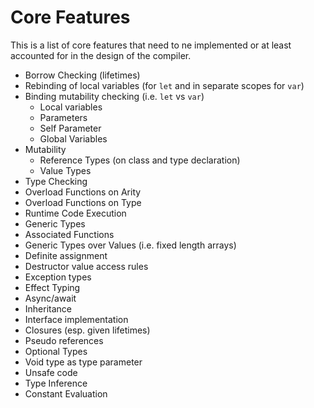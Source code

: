 # Core Features

This is a list of core features that need to ne implemented or at least accounted for in the design of the compiler.

* Borrow Checking (lifetimes)
* Rebinding of local variables (for `let` and in separate scopes for `var`)
* Binding mutability checking (i.e. `let` vs `var`)
  * Local variables
  * Parameters
  * Self Parameter
  * Global Variables
* Mutability
  * Reference Types (on class and type declaration)
  * Value Types
* Type Checking
* Overload Functions on Arity
* Overload Functions on Type
* Runtime Code Execution
* Generic Types
* Associated Functions
* Generic Types over Values (i.e. fixed length arrays)
* Definite assignment
* Destructor value access rules
* Exception types
* Effect Typing
* Async/await
* Inheritance
* Interface implementation
* Closures (esp. given lifetimes)
* Pseudo references
* Optional Types
* Void type as type parameter
* Unsafe code
* Type Inference
* Constant Evaluation
